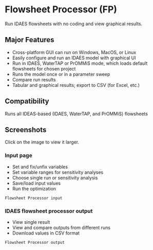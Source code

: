 # Flowsheet Processor (FP)

Run IDAES flowsheets with no coding and view graphical results.

## Major Features

* Cross-platform GUI can run on Windows, MacOS, or Linux
* Easily configure and run an IDAES model with graphical UI
* Run in IDAES, WaterTAP or PrOMMiS mode, which loads default flowsheets for chosen project
* Runs the model once or in a parameter sweep
* Compare run results
* Tabular and graphical results; export to CSV (for Excel, etc.)

## Compatibility

Runs all IDEAS-based (IDAES, WaterTAP, and  PrOMMiS) flowsheets

## Screenshots

Click on the image to view it larger.

### Input page

* Set and fix/unfix variables
* Set variable ranges for sensitivity analyses
* Choose single run or sensitivity analysis
* Save/load input values
* Run the optimization

```{figure} ../_static/img/idaesfp-input.png
Flowsheet Processor input
```

### IDAES flowsheet processor output

* View single result
* View and compare outputs from different runs
* Download values in CSV format

```{figure} ../_static/img/idaesfp-output.png
Flowsheet Processor output
```
